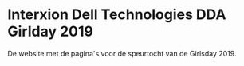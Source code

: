 # Interxion Dell Technologies DDA Girlday 2019

De website met de pagina's voor de speurtocht van de Girlsday 2019.
